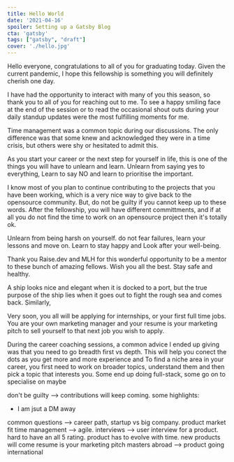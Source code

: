 ```yaml
---
title: Hello World
date: '2021-04-16'
spoiler: Setting up a Gatsby Blog
cta: 'gatsby'
tags: ["gatsby", "draft"]
cover: './hello.jpg'
---
```





Hello everyone, congratulations to all of you for graduating today. Given the current pandemic, I hope this fellowship is something you will definitely cherish one day.

I have had the opportunity to interact with many of you this season, so thank you to all of you for reaching out to me.
To see a happy smiling face at the end of the session or to read the occasional shout outs during your daily standup updates were the most fulfilling moments for me.

Time management was a common topic during our discussions. The only difference was that some knew and acknowledged they were in a time crisis, but others were shy or hesitated to admit this.

As you start your career or the next step for yourself in life, this is one of the things you will have to unlearn and learn. Unlearn from saying yes to everything, Learn to say NO and learn to prioritise the important.

I know most of you plan to continue contributing to the projects that you have been working, which is a very nice way to give back to the opensource community. But, do not be guilty if you cannot keep up to these words. After the fellowship, you will have different committments, and if at all you do not find the time to work on an opensource project then it's totally ok.

Unlearn from being harsh on yourself.
do not fear failures, learn your lessons and move on.
Learn to stay happy and Look after your well-being.

Thank you Raise.dev and MLH for this wonderful opportunity to be a mentor to these bunch of amazing fellows. Wish you all the best. Stay safe and healthy.






A ship looks nice and elegant when it is docked to a port, but the true purpose of the ship lies when it goes out to fight the rough sea and comes back.
Similarly, 

Very soon, you all will be applying for internships, or your first full time jobs.
You are your own marketing manager and your resume is your marketing pitch to sell yourself to that next job you wish to apply.


During the career coaching sessions, a common advice I ended up giving was that you need to go breadth first vs depth. This will help you conect the dots as you get more and more experience and  To find a niche area in your career, you first need to work on broader topics, understand them and then pick a topic that interests you. Some end up doing full-stack, some go on to specialise on maybe


don't be guilty --> contributions will keep coming.
some highlights:
- I am jsut a DM away

common questions --> career path, startup vs big company. product market fit
time management --> agile.
interviews --> user interview for a product. hard to have an all 5 rating.
product has to evolve with time. new products will come
resume is your marketing pitch
masters abroad --> product going international
